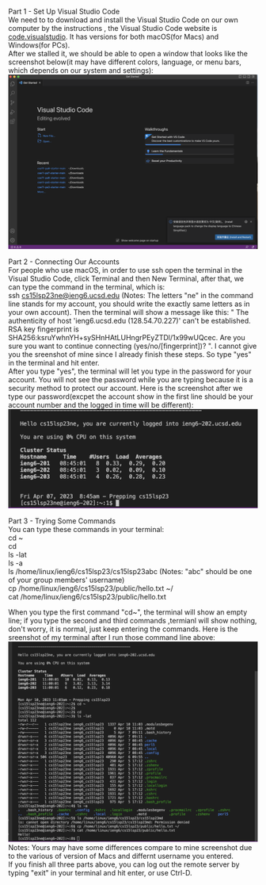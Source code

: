 Part 1 - Set Up Visual Studio Code    
We need to to download and install the Visual Studio Code on our own computer by the instructions , the Visual Studio Code website is [code.visualstudio](https://code.visualstudio.com). 
It has versions for both macOS(for Macs) and Windows(for PCs).      
After we stalled it, we should be able to open a window that looks like the screenshot below(it may have different colors, language, or menu bars, which depends on our system and settings):          
![Image](screenshot1.png)              

                  
Part 2 - Connecting Our Accounts            
For people who use macOS, in order to use ssh open the terminal in the Visual Studio Code, click Terminal and then New Terminal, after that, we can type the command in the terminal, which is:  
ssh cs15lsp23ne@ieng6.ucsd.edu (Notes: The letters "ne" in the command line stands for my account, you should write the exactly same letters as in your own account). Then the terminal will show a message like this: " The authenticity of host 'ieng6.ucsd.edu (128.54.70.227)' can't be established.
RSA key fingerprint is SHA256:ksruYwhnYH+sySHnHAtLUHngrPEyZTDl/1x99wUQcec. Are you sure you want to continue connecting (yes/no/[fingerprint])? ". I cannot give you the sreenshot of mine since I already finish these steps. So type "yes" in the terminal and hit enter.                       
After you type "yes", the terminal will let you type in the password for your account. You will not see the password while you are typing because it is a security method to protect our account. Here is the screenshot after we type our password(excpet the account show in the first line should be your account number and the logged in time will be different):             
![Image](screenshot2.png)           

               
Part 3 - Trying Some Commands            
You can type these commands in your terminal:         
cd ~       
cd        
ls -lat        
ls -a        
ls /home/linux/ieng6/cs15lsp23/cs15lsp23abc      (Notes: "abc" should be one of your group members' username)               
cp /home/linux/ieng6/cs15lsp23/public/hello.txt ~/               
cat /home/linux/ieng6/cs15lsp23/public/hello.txt                

When you type the first command "cd~", the terminal will show an empty line; if you type the second and third commands ,termianl will show nothing, don't worry, it is normal, just keep entering the commands. Here is the sreenshot of my terminal after I run those command line above: 
![Image](screenshot3.png)                   
Notes: Yours may have some differences compare to mine screenshot due to the various of version of Macs and differnt username you entered.                  
If you finish all three parts above, you can log out the remote server by typing "exit" in your terminal and hit enter, or use Ctrl-D.       
